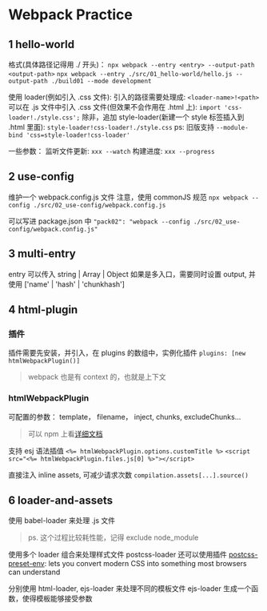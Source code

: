 # Webpack Practice

## 1 hello-world

格式(具体路径记得用 ./ 开头)：
`npx webpack --entry <entry> --output-path <output-path>`
`npx webpack --entry ./src/01_hello-world/hello.js --output-path ./build01 --mode development`

使用 loader(例如引入 .css 文件):
引入的路径需要处理成: `<loader-name>!<path>`
可以在 .js 文件中引入 .css 文件(但效果不会作用在 .html 上): `import 'css-loader!./style.css';`
除非，追加 style-loader(新建一个 style 标签插入到 .html 里面): `style-loader!css-loader!./style.css`
ps: 旧版支持 `--module-bind 'css=style-loader!css-loader'`

一些参数：
监听文件更新: `xxx --watch`
构建进度: `xxx --progress`

## 2 use-config

维护一个 webpack.config.js 文件
注意，使用 commonJS 规范
`npx webpack --config ./src/02_use-config/webpack.config.js`

可以写进 package.json 中
`"pack02": "webpack --config ./src/02_use-config/webpack.config.js"`

## 3 multi-entry

entry 可以传入 string | Array | Object
如果是多入口，需要同时设置 output, 并使用 ['name' | 'hash' | 'chunkhash']

## 4 html-plugin

### 插件

插件需要先安装，并引入，在 plugins 的数组中，实例化插件
`plugins: [new htmlWebpackPlugin()]`

> webpack 也是有 context 的，也就是上下文

### htmlWebpackPlugin

可配置的参数： template， filename， inject, chunks, excludeChunks...

> 可以 npm 上看[详细文档](https://www.npmjs.com/package/html-webpack-plugin)

支持 esj 语法插值
`<%= htmlWebpackPlugin.options.customTitle %>`
`<script src="<%= htmlWebpackPlugin.files.js[0] %>"></script>`

直接注入 inline assets, 可减少请求次数
`compilation.assets[...].source()`

## 6 loader-and-assets

使用 babel-loader 来处理 .js 文件

> ps. 这个过程比较耗性能，记得 exclude node_module

使用多个 loader 组合来处理样式文件
postcss-loader 还可以使用插件
[postcss-preset-env](https://www.npmjs.com/package/postcss-preset-env): lets you convert modern CSS into something most browsers can understand

分别使用 html-loader, ejs-loader 来处理不同的模板文件
ejs-loader 生成一个函数，使得模板能够接受参数
